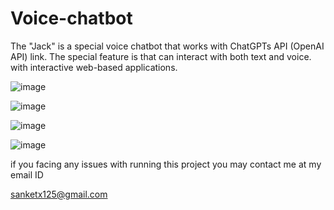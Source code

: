# Voice-chatbot
The "Jack" is a special voice chatbot that works with ChatGPTs API (OpenAI API) link. The special feature is that can interact with both text and voice. with interactive web-based applications.

![image](https://github.com/Sanketx125/Voice-chatbot/assets/103379134/4130ef3c-91c7-4a65-995c-ead50a4e1211)

![image](https://github.com/Sanketx125/Voice-chatbot/assets/103379134/b2ba2c77-e34c-4c4a-9af6-9d2142c8097d)

![image](https://github.com/Sanketx125/Voice-chatbot/assets/103379134/9b6106e9-e41a-48f4-b6fd-1240e0f75328)

![image](https://github.com/Sanketx125/Voice-chatbot/assets/103379134/645c0758-58bf-4b0e-bec4-8d70a244f9c6)



if you facing any issues with running this project you may contact me at my email ID

sanketx125@gmail.com
